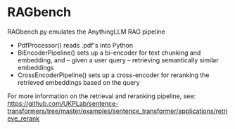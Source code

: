 # RAGbench
RAGbench.py emulates the AnythingLLM RAG pipeline

- PdfProcessor() reads .pdf's into Python
- BiEncoderPipeline() sets up a bi-encoder for text chunking and embedding, and – given a user query – retrieving semantically similar embeddings
- CrossEncoderPipeline() sets up a cross-encoder for reranking the retrieved embeddings based on the query

For more information on the retrieval and reranking pipeline, see: https://github.com/UKPLab/sentence-transformers/tree/master/examples/sentence_transformer/applications/retrieve_rerank
